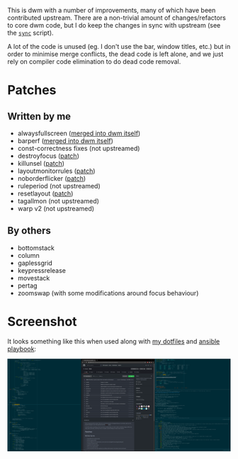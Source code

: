 This is dwm with a number of improvements, many of which have been contributed
upstream. There are a non-trivial amount of changes/refactors to core dwm code,
but I do keep the changes in sync with upstream (see the
[`sync`](https://github.com/cdown/dwm/blob/master/sync) script).

A lot of the code is unused (eg. I don't use the bar, window titles, etc.) but
in order to minimise merge conflicts, the dead code is left alone, and we just
rely on compiler code elimination to do dead code removal.

# Patches

## Written by me

- alwaysfullscreen ([merged into dwm itself](https://git.suckless.org/dwm/commit/67d76bdc68102df976177de351f65329d8683064.html))
- barperf ([merged into dwm itself](https://git.suckless.org/dwm/commit/8657affa2a61e85ca8df76b62e43cb02897d1d80.html))
- const-correctness fixes (not upstreamed)
- destroyfocus ([patch](https://dwm.suckless.org/patches/destroyfocus/))
- killunsel ([patch](https://dwm.suckless.org/patches/killunsel/))
- layoutmonitorrules ([patch](https://dwm.suckless.org/patches/layoutmonitorrules/))
- noborderflicker ([patch](https://dwm.suckless.org/patches/noborderflicker/))
- ruleperiod (not upstreamed)
- resetlayout ([patch](https://dwm.suckless.org/patches/resetlayout/))
- tagallmon (not upstreamed)
- warp v2 (not upstreamed)

## By others

- bottomstack
- column
- gaplessgrid
- keypressrelease
- movestack
- pertag
- zoomswap (with some modifications around focus behaviour)

# Screenshot

It looks something like this when used along with [my
dotfiles](https://github.com/cdown/dotfiles) and [ansible
playbook](https://github.com/cdown/ansible-desktop):

![Screenshot](https://raw.githubusercontent.com/cdown/dwm/master/screenshot.png)
